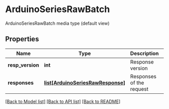 # ArduinoSeriesRawBatch

ArduinoSeriesRawBatch media type (default view)
## Properties
Name | Type | Description | Notes
------------ | ------------- | ------------- | -------------
**resp_version** | **int** | Response version | 
**responses** | [**list[ArduinoSeriesRawResponse]**](ArduinoSeriesRawResponse.md) | Responses of the request | 

[[Back to Model list]](../README.md#documentation-for-models) [[Back to API list]](../README.md#documentation-for-api-endpoints) [[Back to README]](../README.md)



